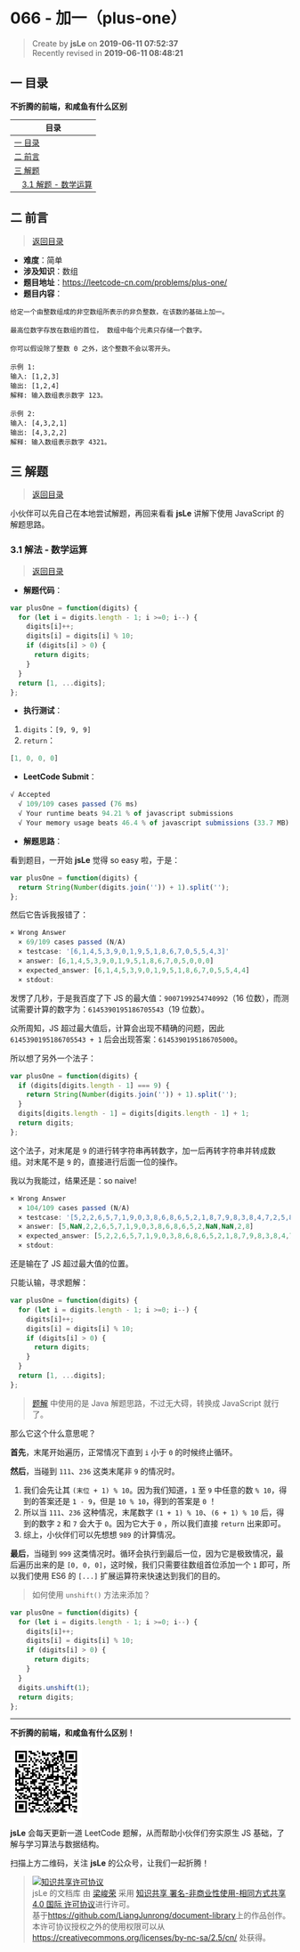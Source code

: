 066 - 加一（plus-one）
===

> Create by **jsLe** on **2019-06-11 07:52:37**  
> Recently revised in **2019-06-11 08:48:21**

## <a name="chapter-one" id="chapter-one">一 目录</a>

**不折腾的前端，和咸鱼有什么区别**

| 目录 |
| --- | 
| [一 目录](#chapter-one) | 
| <a name="catalog-chapter-two" id="catalog-chapter-two"></a>[二 前言](#chapter-two) |
| <a name="catalog-chapter-three" id="catalog-chapter-three"></a>[三 解题](#chapter-three) |
| &emsp;[3.1 解题 - 数学运算](#chapter-three-one) |

## <a name="chapter-two" id="chapter-two">二 前言</a>

> [返回目录](#chapter-one)

* **难度**：简单
* **涉及知识**：数组
* **题目地址**：https://leetcode-cn.com/problems/plus-one/
* **题目内容**：

```
给定一个由整数组成的非空数组所表示的非负整数，在该数的基础上加一。

最高位数字存放在数组的首位， 数组中每个元素只存储一个数字。

你可以假设除了整数 0 之外，这个整数不会以零开头。

示例 1:
输入: [1,2,3]
输出: [1,2,4]
解释: 输入数组表示数字 123。

示例 2:
输入: [4,3,2,1]
输出: [4,3,2,2]
解释: 输入数组表示数字 4321。
```

## <a name="chapter-three" id="chapter-three">三 解题</a>

> [返回目录](#chapter-one)

小伙伴可以先自己在本地尝试解题，再回来看看 **jsLe** 讲解下使用 JavaScript 的解题思路。

### <a name="chapter-three-one" id="chapter-three-one">3.1 解法 - 数学运算</a>

> [返回目录](#chapter-one)

* **解题代码**：

```js
var plusOne = function(digits) {
  for (let i = digits.length - 1; i >=0; i--) {
    digits[i]++;
    digits[i] = digits[i] % 10;
    if (digits[i] > 0) {
      return digits;
    }
  }
  return [1, ...digits];
};
```

* **执行测试**：

1. `digits`：`[9, 9, 9]`
2. `return`：

```js
[1, 0, 0, 0]
```

* **LeetCode Submit**：

```js
√ Accepted
  √ 109/109 cases passed (76 ms)
  √ Your runtime beats 94.21 % of javascript submissions
  √ Your memory usage beats 46.4 % of javascript submissions (33.7 MB)
```

* **解题思路**：

看到题目，一开始 **jsLe** 觉得 so easy 啦，于是：

```js
var plusOne = function(digits) {
  return String(Number(digits.join('')) + 1).split('');
};
```

然后它告诉我报错了：

```js
× Wrong Answer
  × 69/109 cases passed (N/A)
  × testcase: '[6,1,4,5,3,9,0,1,9,5,1,8,6,7,0,5,5,4,3]'
  × answer: [6,1,4,5,3,9,0,1,9,5,1,8,6,7,0,5,0,0,0]
  × expected_answer: [6,1,4,5,3,9,0,1,9,5,1,8,6,7,0,5,5,4,4]
  × stdout:
```

发愣了几秒，于是我百度了下 JS 的最大值：`9007199254740992`（16 位数），而测试需要计算的数字为：`6145390195186705543`（19 位数）。

众所周知，JS 超过最大值后，计算会出现不精确的问题，因此 `6145390195186705543 + 1` 后会出现答案：`6145390195186705000`。

所以想了另外一个法子：

```js
var plusOne = function(digits) {
  if (digits[digits.length - 1] === 9) {
    return String(Number(digits.join('')) + 1).split('');
  }
  digits[digits.length - 1] = digits[digits.length - 1] + 1;
  return digits;
};
```

这个法子，对末尾是 `9` 的进行转字符串再转数字，加一后再转字符串并转成数组。对末尾不是 `9` 的，直接进行后面一位的操作。

我以为我能过，结果还是：so naive!

```js
× Wrong Answer
  × 104/109 cases passed (N/A)
  × testcase: '[5,2,2,6,5,7,1,9,0,3,8,6,8,6,5,2,1,8,7,9,8,3,8,4,7,2,5,8,9]'
  × answer: [5,NaN,2,2,6,5,7,1,9,0,3,8,6,8,6,5,2,NaN,NaN,2,8]
  × expected_answer: [5,2,2,6,5,7,1,9,0,3,8,6,8,6,5,2,1,8,7,9,8,3,8,4,7,2,5,9,0]
  × stdout:
```

还是输在了 JS 超过最大值的位置。

只能认输，寻求题解：

```js
var plusOne = function(digits) {
  for (let i = digits.length - 1; i >=0; i--) {
    digits[i]++;
    digits[i] = digits[i] % 10;
    if (digits[i] > 0) {
      return digits;
    }
  }
  return [1, ...digits];
};
```

> [题解](https://leetcode-cn.com/problems/plus-one/solution/java-shu-xue-jie-ti-by-yhhzw/) 中使用的是 Java 解题思路，不过无大碍，转换成 JavaScript 就行了。

那么它这个什么意思呢？

**首先**，末尾开始遍历，正常情况下直到 `i` 小于 `0` 的时候终止循环。

**然后**，当碰到 `111`、`236` 这类末尾非 `9` 的情况时。

1. 我们会先让其 `(末位 + 1) % 10`。因为我们知道，`1` 至 `9` 中任意的数 `% 10`，得到的答案还是 `1 - 9`，但是 `10 % 10`，得到的答案是 `0` ！
2. 所以当 `111`、`236` 这种情况，末尾数字 `(1 + 1) % 10`、`(6 + 1) % 10` 后，得到的数字 `2` 和 `7` 会大于 `0`。因为它大于 `0` ，所以我们直接 `return` 出来即可。
3. 综上，小伙伴们可以先想想 `989` 的计算情况。

**最后**，当碰到 `999` 这类情况时。循环会执行到最后一位，因为它是极致情况，最后遍历出来的是 `[0, 0, 0]`，这时候，我们只需要往数组首位添加一个 `1` 即可，所以我们使用 ES6 的 `[...]` 扩展运算符来快速达到我们的目的。

> 如何使用 `unshift()` 方法来添加？

```js
var plusOne = function(digits) {
  for (let i = digits.length - 1; i >=0; i--) {
    digits[i]++;
    digits[i] = digits[i] % 10;
    if (digits[i] > 0) {
      return digits;
    }
  }
  digits.unshift(1);
  return digits;
};
```

---

**不折腾的前端，和咸鱼有什么区别！**

![图](../../../public-repertory/img/z-small-wechat-public-address.jpg)

**jsLe** 会每天更新一道 LeetCode 题解，从而帮助小伙伴们夯实原生 JS 基础，了解与学习算法与数据结构。

扫描上方二维码，关注 **jsLe** 的公众号，让我们一起折腾！

> <a rel="license" href="http://creativecommons.org/licenses/by-nc-sa/4.0/"><img alt="知识共享许可协议" style="border-width:0" src="https://i.creativecommons.org/l/by-nc-sa/4.0/88x31.png" /></a><br /><span xmlns:dct="http://purl.org/dc/terms/" property="dct:title">jsLe 的文档库</span> 由 <a xmlns:cc="http://creativecommons.org/ns#" href="https://github.com/LiangJunrong/document-library" property="cc:attributionName" rel="cc:attributionURL">梁峻荣</a> 采用 <a rel="license" href="http://creativecommons.org/licenses/by-nc-sa/4.0/">知识共享 署名-非商业性使用-相同方式共享 4.0 国际 许可协议</a>进行许可。<br />基于<a xmlns:dct="http://purl.org/dc/terms/" href="https://github.com/LiangJunrong/document-library" rel="dct:source">https://github.com/LiangJunrong/document-library</a>上的作品创作。<br />本许可协议授权之外的使用权限可以从 <a xmlns:cc="http://creativecommons.org/ns#" href="https://creativecommons.org/licenses/by-nc-sa/2.5/cn/" rel="cc:morePermissions">https://creativecommons.org/licenses/by-nc-sa/2.5/cn/</a> 处获得。